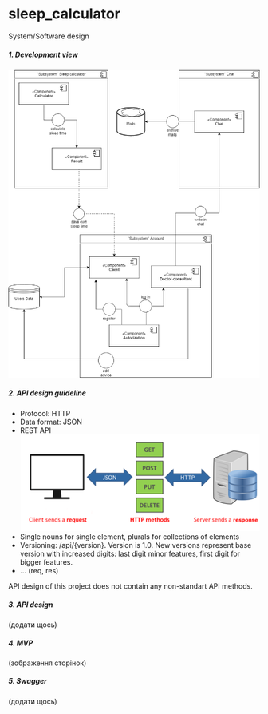 # sleep_calculator
System/Software design

##### 1. Development view
![system_services](sleepcalculator.png "system services")

##### 2. API design guideline
- Protocol: HTTP
- Data format: JSON
- REST API
![api_schema](what_is_rest_api.png "system services")
- Single nouns for single element, plurals for collections of elements
- Versioning: /api/{version}. Version is 1.0. New versions represent base version with increased digits: last digit minor features, first digit for bigger features. 
- ... (req, res)

API design of this project does not contain any non-standart API methods.
##### 3. API design
(додати щось)
##### 4. MVP
(зображення сторінок)
##### 5. Swagger
(додати щось)
